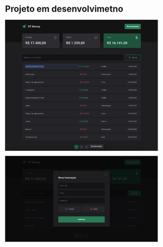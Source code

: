 # Projeto em desenvolvimetno 

![preview](./public/preview.png)

![preview](./public/preview2.png)

